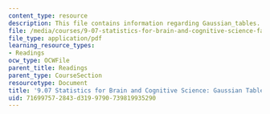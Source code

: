 ```yaml
---
content_type: resource
description: This file contains information regarding Gaussian_tables.
file: /media/courses/9-07-statistics-for-brain-and-cognitive-science-fall-2016/716997572843d3199790739819935290_MIT9_07F16_Gaussian_tables.pdf
file_type: application/pdf
learning_resource_types:
- Readings
ocw_type: OCWFile
parent_title: Readings
parent_type: CourseSection
resourcetype: Document
title: '9.07 Statistics for Brain and Cognitive Science: Gaussian Tables'
uid: 71699757-2843-d319-9790-739819935290
---
```

